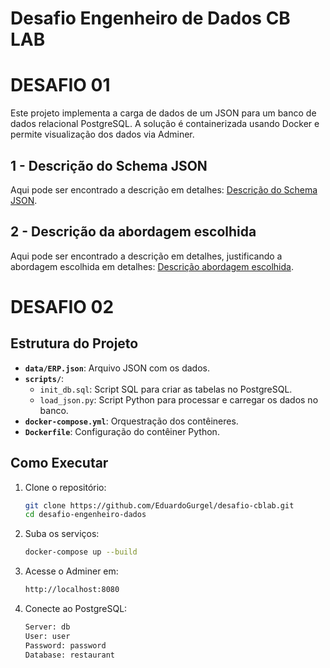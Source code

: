 # Desafio Engenheiro de Dados CB LAB
# DESAFIO 01

Este projeto implementa a carga de dados de um JSON para um banco de dados relacional PostgreSQL. A solução é containerizada usando Docker e permite visualização dos dados via Adminer.

## 1 - Descrição do Schema JSON
Aqui pode ser encontrado a descrição em detalhes:
[Descrição do Schema JSON](/schema/descricao_schema_json.md).

## 2 - Descrição da abordagem escolhida
Aqui pode ser encontrado a descrição em detalhes, justificando a abordagem escolhida em detalhes:
[Descrição abordagem escolhida](/scripts/descricao_abordagem_escolhida.md).

# DESAFIO 02


## Estrutura do Projeto

- **`data/ERP.json`**: Arquivo JSON com os dados.
- **`scripts/`**:
  - `init_db.sql`: Script SQL para criar as tabelas no PostgreSQL.
  - `load_json.py`: Script Python para processar e carregar os dados no banco.
- **`docker-compose.yml`**: Orquestração dos contêineres.
- **`Dockerfile`**: Configuração do contêiner Python.

## Como Executar

1. Clone o repositório:
   ```bash
   git clone https://github.com/EduardoGurgel/desafio-cblab.git
   cd desafio-engenheiro-dados
2. Suba os serviços:
    ```bash
    docker-compose up --build
3. Acesse o Adminer em: 
    ```bash
    http://localhost:8080
3. Conecte ao PostgreSQL:
    ```bash
    Server: db
    User: user
    Password: password
    Database: restaurant